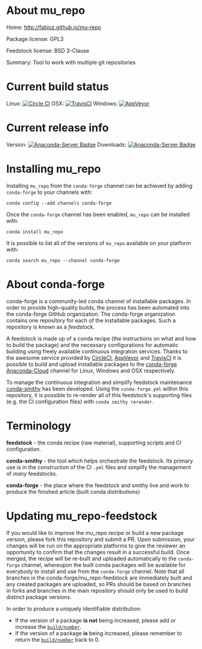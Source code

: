 About mu_repo
=============

Home: http://fabioz.github.io/mu-repo

Package license: GPL3

Feedstock license: BSD 3-Clause

Summary: Tool to work with multiple git repositories



Current build status
====================

Linux: [![Circle CI](https://circleci.com/gh/conda-forge/mu_repo-feedstock.svg?style=shield)](https://circleci.com/gh/conda-forge/mu_repo-feedstock)
OSX: [![TravisCI](https://travis-ci.org/conda-forge/mu_repo-feedstock.svg?branch=master)](https://travis-ci.org/conda-forge/mu_repo-feedstock)
Windows: [![AppVeyor](https://ci.appveyor.com/api/projects/status/github/conda-forge/mu_repo-feedstock?svg=True)](https://ci.appveyor.com/project/conda-forge/mu-repo-feedstock/branch/master)

Current release info
====================
Version: [![Anaconda-Server Badge](https://anaconda.org/conda-forge/mu_repo/badges/version.svg)](https://anaconda.org/conda-forge/mu_repo)
Downloads: [![Anaconda-Server Badge](https://anaconda.org/conda-forge/mu_repo/badges/downloads.svg)](https://anaconda.org/conda-forge/mu_repo)

Installing mu_repo
==================

Installing `mu_repo` from the `conda-forge` channel can be achieved by adding `conda-forge` to your channels with:

```
conda config --add channels conda-forge
```

Once the `conda-forge` channel has been enabled, `mu_repo` can be installed with:

```
conda install mu_repo
```

It is possible to list all of the versions of `mu_repo` available on your platform with:

```
conda search mu_repo --channel conda-forge
```


About conda-forge
=================

conda-forge is a community-led conda channel of installable packages.
In order to provide high-quality builds, the process has been automated into the
conda-forge GitHub organization. The conda-forge organization contains one repository
for each of the installable packages. Such a repository is known as a *feedstock*.

A feedstock is made up of a conda recipe (the instructions on what and how to build
the package) and the necessary configurations for automatic building using freely
available continuous integration services. Thanks to the awesome service provided by
[CircleCI](https://circleci.com/), [AppVeyor](http://www.appveyor.com/)
and [TravisCI](https://travis-ci.org/) it is possible to build and upload installable
packages to the [conda-forge](https://anaconda.org/conda-forge)
[Anaconda-Cloud](http://docs.anaconda.org/) channel for Linux, Windows and OSX respectively.

To manage the continuous integration and simplify feedstock maintenance
[conda-smithy](http://github.com/conda-forge/conda-smithy) has been developed.
Using the ``conda-forge.yml`` within this repository, it is possible to re-render all of
this feedstock's supporting files (e.g. the CI configuration files) with ``conda smithy rerender``.


Terminology
===========

**feedstock** - the conda recipe (raw material), supporting scripts and CI configuration.

**conda-smithy** - the tool which helps orchestrate the feedstock.
                   Its primary use is in the construction of the CI ``.yml`` files
                   and simplify the management of *many* feedstocks.

**conda-forge** - the place where the feedstock and smithy live and work to
                  produce the finished article (built conda distributions)


Updating mu_repo-feedstock
==========================

If you would like to improve the mu_repo recipe or build a new
package version, please fork this repository and submit a PR. Upon submission,
your changes will be run on the appropriate platforms to give the reviewer an
opportunity to confirm that the changes result in a successful build. Once
merged, the recipe will be re-built and uploaded automatically to the
`conda-forge` channel, whereupon the built conda packages will be available for
everybody to install and use from the `conda-forge` channel.
Note that all branches in the conda-forge/mu_repo-feedstock are
immediately built and any created packages are uploaded, so PRs should be based
on branches in forks and branches in the main repository should only be used to
build distinct package versions.

In order to produce a uniquely identifiable distribution:
 * If the version of a package **is not** being increased, please add or increase
   the [``build/number``](http://conda.pydata.org/docs/building/meta-yaml.html#build-number-and-string).
 * If the version of a package **is** being increased, please remember to return
   the [``build/number``](http://conda.pydata.org/docs/building/meta-yaml.html#build-number-and-string)
   back to 0.
